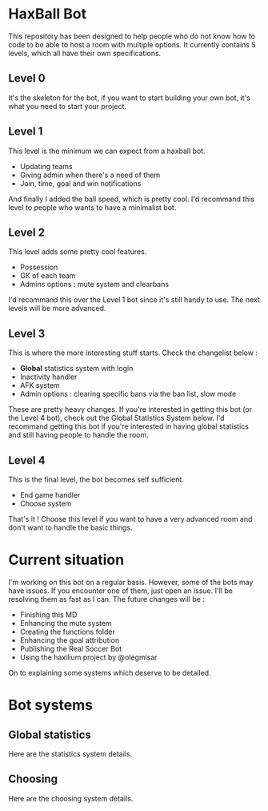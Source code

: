 # HaxBall Bot

This repository has been designed to help people who do not know how to code to be able to host a room with multiple options.
It currently contains 5 levels, which all have their own specifications.

## Level 0

It's the skeleton for the bot, if you want to start building your own bot, it's what you need to start your project.

## Level 1

This level is the minimum we can expect from a haxball bot.

 - Updating teams
 - Giving admin when there's a need of them
 - Join, time, goal and win notifications

And finally I added the ball speed, which is pretty cool. I'd recommand this level to people who wants to have a minimalist bot.

## Level 2

This level adds some pretty cool features.

 - Possession
 - GK of each team
 - Admins options : mute system and clearbans

I'd recommand this over the Level 1 bot since it's still handy to use. The next levels will be more advanced.

## Level 3

This is where the more interesting stuff starts. Check the changelist below :

 - **Global** statistics system with login
 - Inactivity handler
 - AFK system
 - Admin options : clearing specific bans via the ban list, slow mode

These are pretty heavy changes. If you're interested in getting this bot (or the Level 4 bot), check out the Global Statistics System below. I'd recommand getting this bot if you're interested in having global statistics and still having people to handle the room. 

## Level 4

This is the final level, the bot becomes self sufficient.

 - End game handler
 - Choose system

That's it ! Choose this level if you want to have a very advanced room and don't want to handle the basic things.

# Current situation

I'm working on this bot on a regular basis. However, some of the bots may have issues. If you encounter one of them, just open an issue. I'll be resolving them as fast as I can.
The future changes will be : 

 - Finishing this MD
 - Enhancing the mute system
 - Creating the functions folder
 - Enhancing the goal attribution
 - Publishing the Real Soccer Bot
 - Using the haxilium project by @olegmisar

On to explaining some systems which deserve to be detailed.

# Bot systems

## Global statistics

Here are the statistics system details.

## Choosing

Here are the choosing system details.
